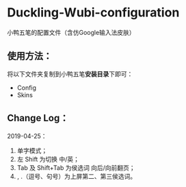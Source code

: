 # Duckling-Wubi-configuration
小鸭五笔的配置文件（含仿Google输入法皮肤）

## 使用方法：

将以下文件夹复制到小鸭五笔**安装目录**下即可：

- Config
- Skins

## Change Log：

2019-04-25：

1. 单字模式；
2. 左 Shift 为切换 中/英；
3. Tab 及 Shift+Tab 为侯选词 向后/向前翻页；
4. , .（逗号、句号）为上屏第二、第三侯选词。